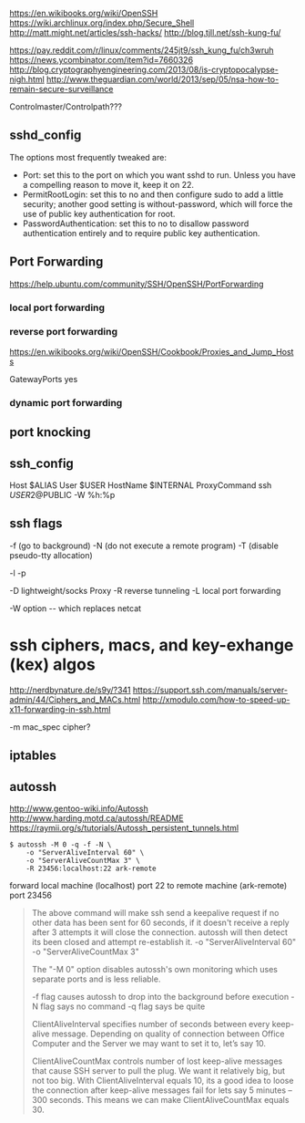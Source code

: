 https://en.wikibooks.org/wiki/OpenSSH
https://wiki.archlinux.org/index.php/Secure_Shell
http://matt.might.net/articles/ssh-hacks/
http://blog.tjll.net/ssh-kung-fu/

https://pay.reddit.com/r/linux/comments/245jt9/ssh_kung_fu/ch3wruh
https://news.ycombinator.com/item?id=7660326
http://blog.cryptographyengineering.com/2013/08/is-cryptopocalypse-nigh.html
http://www.theguardian.com/world/2013/sep/05/nsa-how-to-remain-secure-surveillance



Controlmaster/Controlpath???


## sshd_config
The options most frequently tweaked are:

* Port: set this to the port on which you want sshd to run. Unless you have a compelling reason to move it, keep it on 22.
* PermitRootLogin: set this to no and then configure sudo to add a little security; another good setting is without-password, which will force the use of public key authentication for root.
* PasswordAuthentication: set this to no to disallow password authentication entirely and to require public key authentication.

## Port Forwarding
https://help.ubuntu.com/community/SSH/OpenSSH/PortForwarding

### local port forwarding

### reverse port forwarding
https://en.wikibooks.org/wiki/OpenSSH/Cookbook/Proxies_and_Jump_Hosts

GatewayPorts yes

### dynamic port forwarding



## port knocking




## ssh_config

Host $ALIAS
    User $USER
    HostName $INTERNAL
    ProxyCommand ssh $USER2@$PUBLIC -W %h:%p



## ssh flags
-f (go to background)
-N (do not execute a remote program)
-T (disable pseudo-tty allocation)

-l
-p

-D lightweight/socks Proxy
-R reverse tunneling
-L local port forwarding

-W option -- which replaces netcat

# ssh ciphers, macs, and key-exhange (kex) algos
http://nerdbynature.de/s9y/?341
https://support.ssh.com/manuals/server-admin/44/Ciphers_and_MACs.html
http://xmodulo.com/how-to-speed-up-x11-forwarding-in-ssh.html

-m mac_spec
cipher?


## iptables


## autossh

http://www.gentoo-wiki.info/Autossh
http://www.harding.motd.ca/autossh/README
https://raymii.org/s/tutorials/Autossh_persistent_tunnels.html

```
$ autossh -M 0 -q -f -N \
    -o "ServerAliveInterval 60" \
    -o "ServerAliveCountMax 3" \
    -R 23456:localhost:22 ark-remote
```
forward local machine (localhost) port 22 to remote machine (ark-remote) port 23456

> The above command will make ssh send a keepalive request if no other
> data has been sent for 60 seconds, if it doesn't receive a reply after
> 3 attempts it will close the connection. autossh will then detect its
> been closed and attempt re-establish it.
> -o "ServerAliveInterval 60" 
> -o "ServerAliveCountMax 3" 
> 
> The "-M 0" option disables autossh's own monitoring which uses
> separate ports and is less reliable.
> 
> -f flag causes autossh to drop into the background before execution
> -N flag says no command
> -q flag says be quite
>
>
> ClientAliveInterval specifies number of seconds between every keep-alive
> message. Depending on quality of connection between Office Computer and
> the Server we may want to set it to, let’s say 10.
> 
> ClientAliveCountMax controls number of lost keep-alive messages that
> cause SSH server to pull the plug. We want it relatively big, but not
> too big. With ClientAliveInterval equals 10, its a good idea to loose
> the connection after keep-alive messages fail for lets say 5 minutes –
> 300 seconds. This means we can make ClientAliveCountMax equals 30.

